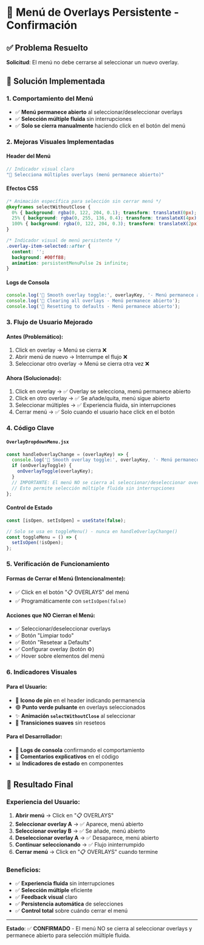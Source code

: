 # 📌 Menú de Overlays Persistente - Confirmación

## ✅ Problema Resuelto
**Solicitud**: El menú no debe cerrarse al seleccionar un nuevo overlay.

## 🎯 Solución Implementada

### 1. **Comportamiento del Menú**
- ✅ **Menú permanece abierto** al seleccionar/deseleccionar overlays
- ✅ **Selección múltiple fluida** sin interrupciones
- ✅ **Solo se cierra manualmente** haciendo click en el botón del menú

### 2. **Mejoras Visuales Implementadas**

#### Header del Menú
```jsx
// Indicador visual claro
"📌 Selecciona múltiples overlays (menú permanece abierto)"
```

#### Efectos CSS
```css
/* Animación específica para selección sin cerrar menú */
@keyframes selectWithoutClose {
  0% { background: rgba(0, 122, 204, 0.1); transform: translateX(0px); }
  25% { background: rgba(0, 255, 136, 0.4); transform: translateX(4px) scale(1.02); }
  100% { background: rgba(0, 122, 204, 0.3); transform: translateX(2px) scale(1); }
}

/* Indicador visual de menú persistente */
.overlay-item-selected::after {
  content: '';
  background: #00ff88;
  animation: persistentMenuPulse 2s infinite;
}
```

#### Logs de Consola
```javascript
console.log('🔄 Smooth overlay toggle:', overlayKey, '- Menú permanece abierto');
console.log('🧹 Clearing all overlays - Menú permanece abierto');
console.log('🔄 Resetting to defaults - Menú permanece abierto');
```

### 3. **Flujo de Usuario Mejorado**

#### Antes (Problemático):
1. Click en overlay → Menú se cierra ❌
2. Abrir menú de nuevo → Interrumpe el flujo ❌
3. Seleccionar otro overlay → Menú se cierra otra vez ❌

#### Ahora (Solucionado):
1. Click en overlay → ✅ Overlay se selecciona, menú permanece abierto
2. Click en otro overlay → ✅ Se añade/quita, menú sigue abierto
3. Seleccionar múltiples → ✅ Experiencia fluida, sin interrupciones
4. Cerrar menú → ✅ Solo cuando el usuario hace click en el botón

### 4. **Código Clave**

#### `OverlayDropdownMenu.jsx`
```jsx
const handleOverlayChange = (overlayKey) => {
  console.log('🔄 Smooth overlay toggle:', overlayKey, '- Menú permanece abierto');
  if (onOverlayToggle) {
    onOverlayToggle(overlayKey);
  }
  // IMPORTANTE: El menú NO se cierra al seleccionar/deseleccionar overlays
  // Esto permite selección múltiple fluida sin interrupciones
};
```

#### Control de Estado
```jsx
const [isOpen, setIsOpen] = useState(false);

// Solo se usa en toggleMenu() - nunca en handleOverlayChange()
const toggleMenu = () => {
  setIsOpen(!isOpen);
};
```

### 5. **Verificación de Funcionamiento**

#### Formas de Cerrar el Menú (Intencionalmente):
- ✅ Click en el botón "📋 OVERLAYS" del menú
- ✅ Programáticamente con `setIsOpen(false)`

#### Acciones que NO Cierran el Menú:
- ✅ Seleccionar/deseleccionar overlays
- ✅ Botón "Limpiar todo"
- ✅ Botón "Resetear a Defaults"
- ✅ Configurar overlay (botón ⚙️)
- ✅ Hover sobre elementos del menú

### 6. **Indicadores Visuales**

#### Para el Usuario:
- 📌 **Icono de pin** en el header indicando permanencia
- 🟢 **Punto verde pulsante** en overlays seleccionados
- ✨ **Animación `selectWithoutClose`** al seleccionar
- 🔄 **Transiciones suaves** sin reseteos

#### Para el Desarrollador:
- 📝 **Logs de consola** confirmando el comportamiento
- 🎯 **Comentarios explicativos** en el código
- 📊 **Indicadores de estado** en componentes

## 🎉 Resultado Final

### Experiencia del Usuario:
1. **Abrir menú** → Click en "📋 OVERLAYS"
2. **Seleccionar overlay A** → ✅ Aparece, menú abierto
3. **Seleccionar overlay B** → ✅ Se añade, menú abierto
4. **Deseleccionar overlay A** → ✅ Desaparece, menú abierto
5. **Continuar seleccionando** → ✅ Flujo ininterrumpido
6. **Cerrar menú** → Click en "📋 OVERLAYS" cuando termine

### Beneficios:
- ✅ **Experiencia fluida** sin interrupciones
- ✅ **Selección múltiple** eficiente
- ✅ **Feedback visual** claro
- ✅ **Persistencia automática** de selecciones
- ✅ **Control total** sobre cuándo cerrar el menú

---

**Estado**: ✅ **CONFIRMADO** - El menú NO se cierra al seleccionar overlays y permanece abierto para selección múltiple fluida.
